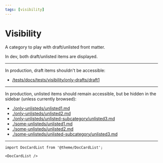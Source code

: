 ```yaml
---
tags: [visibility]
---
```


# Visibility

A category to play with draft/unlisted front matter.

In dev, both draft/unlisted items are displayed.

***

In production, draft items shouldn't be accessible:

- [/tests/docs/tests/visibility/only-drafts/draft1](pathname:///tests/docs/tests/visibility/only-drafts/draft1)

***

In production, unlisted items should remain accessible, but be hidden in the sidebar (unless currently browsed):

- [./only-unlisteds/unlisted1.md](./only-unlisteds/unlisted1.md)
- [./only-unlisteds/unlisted2.md](./only-unlisteds/unlisted2.md)
- [./only-unlisteds/unlisted-subcategory/unlisted3.md](./only-unlisteds/unlisted-subcategory/unlisted3.md)
- [./some-unlisteds/unlisted1.md](./some-unlisteds/unlisted1.md)
- [./some-unlisteds/unlisted2.md](./some-unlisteds/unlisted2.md)
- [./some-unlisteds/unlisted-subcategory/unlisted3.md](./some-unlisteds/unlisted-subcategory/unlisted3.md)

***

```mdx-code-block
import DocCardList from '@theme/DocCardList';

<DocCardList />
```
